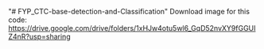 "# FYP_CTC-base-detection-and-Classification" 
Download image for this code: https://drive.google.com/drive/folders/1xHJw4otu5wl6_GqD52nvXY9fGGUIZ4nR?usp=sharing
